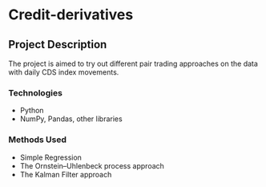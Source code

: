 # Credit-derivatives

## Project Description
The project is aimed to try out different pair trading approaches on the data with daily CDS index movements.

### Technologies
* Python
* NumPy, Pandas, other libraries

### Methods Used
* Simple Regression 
* The Ornstein–Uhlenbeck process approach
* The Kalman Filter approach
